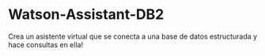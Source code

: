 # Watson-Assistant-DB2
Crea un asistente virtual que se conecta a una base de datos estructurada y hace consultas en ella!
